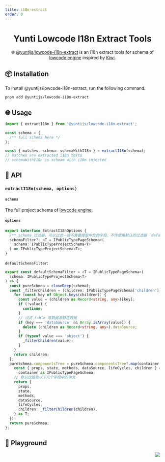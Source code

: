 ```yaml
---
title: i18n-extract
order: 0
---
```


<a name="readme-top"></a>

<div align="center">

<h1>Yunti Lowcode I18n Extract Tools</h1>

🌐 [@yuntijs/lowcode-i18n-extract](https://www.npmjs.com/package/@yuntijs/lowcode-i18n-extract) is an i18n extract tools for schema of [lowcode engine](https://lowcode-engine.cn/index) inspired by [Kiwi](https://github.com/alibaba/kiwi).

</div>

## 📦 Installation

To install @yuntijs/lowcode-i18n-extract, run the following command:

```bash
pnpm add @yuntijs/lowcode-i18n-extract
```

## 🌐 Usage

```ts
import { extractI18n } from '@yuntijs/lowcode-i18n-extract';

const schema = {
  /** full schema here */
};

const { matches, schema: schemaWithI18n } = extractI18n(schema);
// matches are extracted i18n texts
// schemaWithI18n is scheam with i18n injected
```

## 🤝 API

### `extractI18n(schema, options)`

#### `schema`

The full project schema of [lowcode engine](https://lowcode-engine.cn/index).

#### `options`

```ts
export interface ExtractI18nOptions {
  /** schema 过滤器，可以过滤一些不需要提取中文的字段，不传使用默认的过滤器 `defaultSchemaFilter` */
  schemaFilter?: <T = IPublicTypePageSchema>(
    schema: IPublicTypeProjectSchema<T>
  ) => IPublicTypeProjectSchema<T>;
}
```

`defaultSchemaFilter`:

```ts
export const defaultSchemaFilter = <T = IPublicTypePageSchema>(
  schema: IPublicTypeProjectSchema<T>
) => {
  const pureSchmea = cloneDeep(schema);
  const _filterChildren = (children: IPublicTypePageSchema['children']) => {
    for (const key of Object.keys(children)) {
      const value = (children as Record<string, any>)[key];
      if (!value) {
        continue;
      }
      // 过滤 table 等数据源静态数据
      if (key === 'dataSource' && Array.isArray(value)) {
        delete (children as Record<string, any>).dataSource;
      }
      if (typeof value === 'object') {
        _filterChildren(value);
      }
    }
    return children;
  };
  pureSchmea.componentsTree = pureSchmea.componentsTree?.map(container => {
    const { props, state, methods, dataSource, lifeCycles, children } =
      container as IPublicTypePageSchema;
    // 默认仅提取以下几个字段中的中文
    return {
      props,
      state,
      methods,
      dataSource,
      lifeCycles,
      children: _filterChildren(children),
    } as T;
  });
  return pureSchmea;
};
```

## 🛝 Playground

<code src="./demo/index.tsx"></code>

<div align="right">

[![][back-to-top]](#readme-top)

</div>

[back-to-top]: https://img.shields.io/badge/-BACK_TO_TOP-151515?style=flat-square
